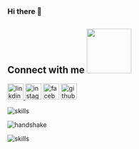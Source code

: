 ### Hi there 👋

<!--
**IsaaacLim/IsaaacLim** is a ✨ _special_ ✨ repository because its `README.md` (this file) appears on your GitHub profile.

Here are some ideas to get you started:

- 🔭 I’m currently working on ...
- 🌱 I’m currently learning ...
- 👯 I’m looking to collaborate on ...
- 🤔 I’m looking for help with ...
- 💬 Ask me about ...
- 📫 How to reach me: ...
- 😄 Pronouns: ...
- ⚡ Fun fact: ...
-->

<h2> Connect with me <img src = 'https://user-images.githubusercontent.com/75291303/148881839-962cd91a-4e09-4c00-9871-0ccdb71e4798.gif' width="100px"> </h2>
<a href = 'https://www.linkedin.com/in/isaaclimjj/'> <img width="36" alt="linkdin" src="https://user-images.githubusercontent.com/75291303/148882971-9c954f70-c48e-4485-92c6-b8722e200b7a.png"> </a>
<img width="36" alt="instagram" src="https://user-images.githubusercontent.com/75291303/148883067-58ccbf5d-71fc-43e6-af78-01e258a63fc7.png">
<img width="36" alt="facebook" src="https://user-images.githubusercontent.com/75291303/148883071-b7e23004-4280-48b5-9960-e7bc39a02762.png">
<img width="36" alt="github" src="https://user-images.githubusercontent.com/75291303/148883180-5f60ae40-4eb8-4863-8239-e0f7a29955e0.png">


![skills](https://user-images.githubusercontent.com/75291303/148883361-8462997e-2ba2-48cd-a950-620220ff09bb.gif)


![handshake](https://user-images.githubusercontent.com/75291303/148883413-308e4476-1f7d-4703-8730-8833664c4d3d.gif)


![skills](https://user-images.githubusercontent.com/75291303/148883422-71bc42e0-ff75-4e63-886b-41f6a09c80e4.gif)
